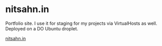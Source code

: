 # nitsahn.in

Portfolio site. I use it for staging for my projects via VirtualHosts as well. Deployed on a DO Ubuntu droplet.
 
[nitsahn.in](https://nitsahn.in)
